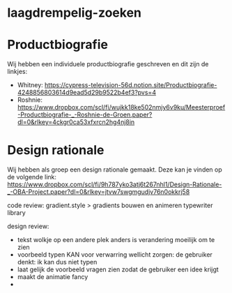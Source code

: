 # laagdrempelig-zoeken

# Productbiografie

Wij hebben een individuele productbiografie geschreven en dit zijn de linkjes:

-   Whitney: https://cypress-television-56d.notion.site/Productbiografie-4248856803614d9ead5d29b9522b4ef3?pvs=4
-   Roshnie: https://www.dropbox.com/scl/fi/wujkk18ke502nmjy6v9ku/Meesterproef-Productbiografie-_-Roshnie-de-Groen.paper?dl=0&rlkey=4ckgr0ca53xfxrcn2hg4nj8in

# Design rationale

Wij hebben als groep een design rationale gemaakt. Deze kan je vinden op de volgende link: https://www.dropbox.com/scl/fi/9h787yko3atj6t267nhl1/Design-Rationale-_-OBA-Project.paper?dl=0&rlkey=jtvw7swgmgudjv76n0okkrj58

code review:
gradient.style > gradients bouwen en animeren
typewriter library

design review:

-   tekst wolkje op een andere plek anders is verandering moeilijk om te zien
-   voorbeeld typen KAN voor verwarring wellicht zorgen: de gebruiker denkt: ik kan dus niet typen
-   laat gelijk de voorbeeld vragen zien zodat de gebruiker een idee krijgt
-   maakt de animatie fancy
-
